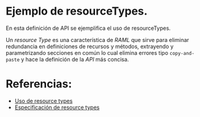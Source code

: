# Ejemplo de resourceTypes.

En esta definición de API se ejemplifica el uso de resourceTypes.

Un _resource Type_ es una característica de _RAML_ que sirve para eliminar
redundancia en definiciones de recursos y métodos, extrayendo y parametrizando
secciones en común lo cual elimina errores tipo `copy-and-paste` y hace la
definición de la _API_ más concisa.

# Referencias:
* [Uso de resource types](http://www.baeldung.com/simple-raml-with-resource-types-and-traits)
* [Especificación de resource types](https://github.com/raml-org/raml-spec/blob/master/versions/raml-10/raml-10.md#resource-types-and-traits)